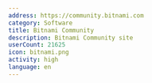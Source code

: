 ```yaml
---
address: https://community.bitnami.com
category: Software
title: Bitnami Community
description: Bitnami Community site
userCount: 21625
icon: bitnami.png
activity: high
language: en
---
```

